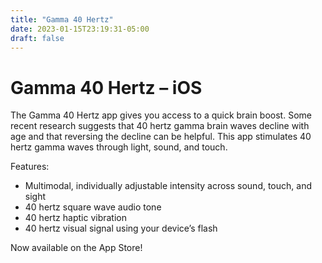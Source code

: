 ```yaml
---
title: "Gamma 40 Hertz"
date: 2023-01-15T23:19:31-05:00
draft: false
---
```


# Gamma 40 Hertz – iOS

The Gamma 40 Hertz app gives you access to a quick brain boost. Some recent research suggests that 40 hertz gamma brain waves decline with age and that reversing the decline can be helpful. This app stimulates 40 hertz gamma waves through light, sound, and touch.

Features:

- Multimodal, individually adjustable intensity across sound, touch, and sight
- 40 hertz square wave audio tone
- 40 hertz haptic vibration
- 40 hertz visual signal using your device’s flash

Now available on the App Store!
